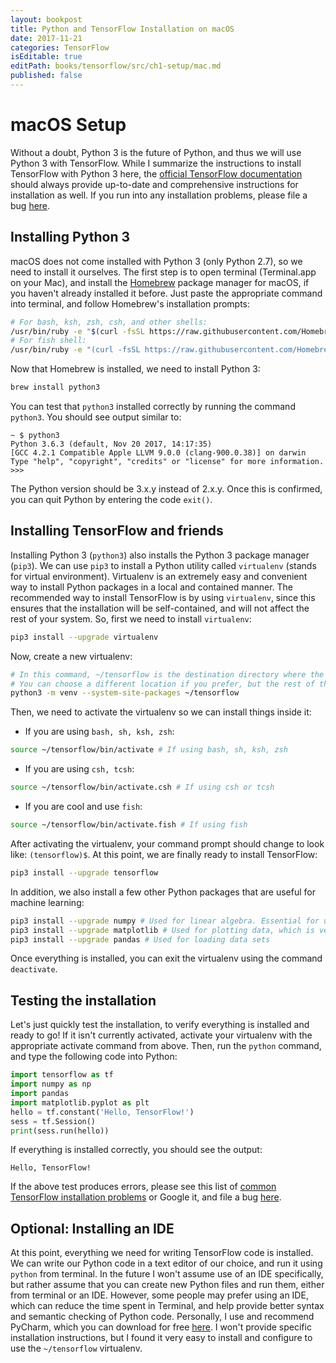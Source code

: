 ```yaml
---
layout: bookpost
title: Python and TensorFlow Installation on macOS
date: 2017-11-21
categories: TensorFlow
isEditable: true
editPath: books/tensorflow/src/ch1-setup/mac.md
published: false
---
```


# macOS Setup

Without a doubt, Python 3 is the future of Python, and thus we will use Python 3 with TensorFlow. While I summarize the instructions to install TensorFlow with Python 3 here, the [official TensorFlow documentation](https://www.tensorflow.org/install/install_mac) should always provide up-to-date and comprehensive instructions for installation as well. If you run into any installation problems, please file a bug [here](https://github.com/donald-pinckney/donald-pinckney.github.io/issues/new?labels=Installation%20problem,TensorFlow).

## Installing Python 3

macOS does not come installed with Python 3 (only Python 2.7), so we need to install it ourselves. The first step is to open terminal (Terminal.app on your Mac), and install the [Homebrew](https://brew.sh) package manager for macOS, if you haven't already installed it before. Just paste the appropriate command into terminal, and follow Homebrew's installation prompts:
```bash
# For bash, ksh, zsh, csh, and other shells:
/usr/bin/ruby -e "$(curl -fsSL https://raw.githubusercontent.com/Homebrew/install/master/install)"
# For fish shell:
/usr/bin/ruby -e "(curl -fsSL https://raw.githubusercontent.com/Homebrew/install/master/install)"
```

Now that Homebrew is installed, we need to install Python 3:
```bash
brew install python3
```

You can test that `python3` installed correctly by running the command `python3`. You should see output similar to:
```
~ $ python3
Python 3.6.3 (default, Nov 20 2017, 14:17:35) 
[GCC 4.2.1 Compatible Apple LLVM 9.0.0 (clang-900.0.38)] on darwin
Type "help", "copyright", "credits" or "license" for more information.
>>>
```
The Python version should be 3.x.y instead of 2.x.y. Once this is confirmed, you can quit Python by entering the code `exit()`.

## Installing TensorFlow and friends

Installing Python 3 (`python3`) also installs the Python 3 package manager (`pip3`). We can use `pip3` to install a Python utility called `virtualenv` (stands for virtual environment). Virtualenv is an extremely easy and convenient way to install Python packages in a local and contained manner. The recommended way to install TensorFlow is by using `virtualenv`, since this ensures that the installation will be self-contained, and will not affect the rest of your system. So, first we need to install `virtualenv`:
```bash
pip3 install --upgrade virtualenv
```

Now, create a new virtualenv:
```bash
# In this command, ~/tensorflow is the destination directory where the virtualenv will be created. 
# You can choose a different location if you prefer, but the rest of the installation tutorial will assume ~/tensorflow
python3 -m venv --system-site-packages ~/tensorflow
```

Then, we need to activate the virtualenv so we can install things inside it:
* If you are using `bash, sh, ksh, zsh`:
```bash
source ~/tensorflow/bin/activate # If using bash, sh, ksh, zsh
```
* If you are using `csh, tcsh`:
```bash
source ~/tensorflow/bin/activate.csh # If using csh or tcsh
```
* If you are cool and use `fish`:
```bash
source ~/tensorflow/bin/activate.fish # If using fish
```

After activating the virtualenv, your command prompt should change to look like: `(tensorflow)$`. At this point, we are finally ready to install TensorFlow:
```bash
pip3 install --upgrade tensorflow 
```

In addition, we also install a few other Python packages that are useful for machine learning:
```bash
pip3 install --upgrade numpy # Used for linear algebra. Essential for using TensorFlow 
pip3 install --upgrade matplotlib # Used for plotting data, which is very useful for machine learning
pip3 install --upgrade pandas # Used for loading data sets
```

Once everything is installed, you can exit the virtualenv using the command `deactivate`.

## Testing the installation

Let's just quickly test the installation, to verify everything is installed and ready to go! If it isn't currently activated, activate your virtualenv with the appropriate activate command from above. Then, run the `python` command, and type the following code into Python:
```python
import tensorflow as tf
import numpy as np
import pandas
import matplotlib.pyplot as plt
hello = tf.constant('Hello, TensorFlow!')
sess = tf.Session()
print(sess.run(hello))
```
If everything is installed correctly, you should see the output:
```
Hello, TensorFlow!
```

If the above test produces errors, please see this list of [common TensorFlow installation problems](https://www.tensorflow.org/install/install_mac#common_installation_problems) or Google it, and file a bug [here](https://github.com/donald-pinckney/donald-pinckney.github.io/issues/new?labels=Installation%20problem,Duplicate&title=Installation%20error%20on%20macOS).

## Optional: Installing an IDE

At this point, everything we need for writing TensorFlow code is installed. We can write our Python code in a text editor of our choice, and run it using `python` from terminal. In the future I won't assume use of an IDE specifically, but rather assume that you can create new Python files and run them, either from terminal or an IDE. However, some people may prefer using an IDE, which can reduce the time spent in Terminal, and help provide better syntax and semantic checking of Python code. Personally, I use and recommend PyCharm, which you can download for free [here](https://www.jetbrains.com/pycharm/download/#section=mac). I won't provide specific installation instructions, but I found it very easy to install and configure to use the `~/tensorflow` virtualenv.
